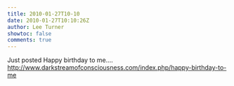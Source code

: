 ```yaml
---
title: 2010-01-27T10-10
date: 2010-01-27T10:10:26Z
author: Lee Turner
showtoc: false
comments: true
---
```


Just posted Happy birthday to me.... http://www.darkstreamofconsciousness.com/index.php/happy-birthday-to-me

